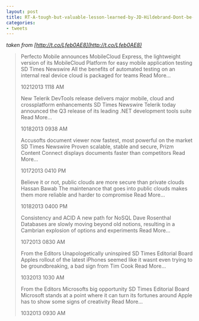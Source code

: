 ```yaml
---
layout: post
title: RT-A-tough-but-valuable-lesson-learned-by-JD-Hildebrand-Dont-be-an-idiot
categories:
- tweets
---
```

*taken from [http://t.co/Lfeb0AE8](http://t.co/Lfeb0AE8)*
>Perfecto Mobile announces MobileCloud Express, the lightweight version of its MobileCloud Platform for easy mobile application testing SD Times Newswire All the benefits of automated testing on an internal real device cloud is packaged for teams Read More...
>
>10212013 1118 AM
>
>New Telerik DevTools release delivers major mobile, cloud and crossplatform enhancements SD Times Newswire Telerik today announced the Q3 release of its leading .NET development tools suite Read More...
>
>10182013 0938 AM
>
>Accusofts document viewer now fastest, most powerful on the market SD Times Newswire Proven scalable, stable and secure, Prizm Content Connect displays documents faster than competitors Read More...
>
>10172013 0410 PM
>
>Believe it or not, public clouds are more secure than private clouds Hassan Bawab The maintenance that goes into public clouds makes them more reliable and harder to compromise Read More...
>
>10182013 0400 PM
>
>Consistency and ACID A new path for NoSQL Dave Rosenthal Databases are slowly moving beyond old notions, resulting in a Cambrian explosion of options and experiments Read More...
>
>1072013 0830 AM
>
>From the Editors Unapologetically uninspired SD Times Editorial Board Apples rollout of the latest iPhones seemed like it wasnt even trying to be groundbreaking, a bad sign from Tim Cook Read More...
>
>1032013 1030 AM
>
>From the Editors Microsofts big opportunity SD Times Editorial Board Microsoft stands at a point where it can turn its fortunes around Apple has to show some signs of creativity Read More...
>
>1032013 0930 AM
>
>